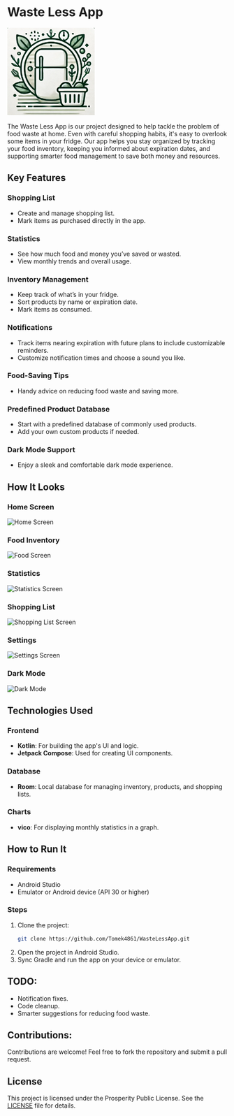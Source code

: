 ﻿# Waste Less App

<img src="app/src/main/res/drawable-nodpi/app_logo.png" alt="Waste Less App Logo" width="200"/>


The Waste Less App is our project designed to help tackle the problem of food waste at home. Even with careful shopping habits, it's easy to overlook some items in your fridge. Our app helps you stay organized by tracking your food inventory, keeping you informed about expiration dates, and supporting smarter food management to save both money and resources.


## Key Features

### **Shopping List**
- Create and manage shopping list.
- Mark items as purchased directly in the app.

### **Statistics**
- See how much food and money you’ve saved or wasted.
- View monthly trends and overall usage.

### **Inventory Management**
- Keep track of what’s in your fridge.
- Sort products by name or expiration date.
- Mark items as consumed.

### **Notifications**
- Track items nearing expiration with future plans to include customizable reminders.
- Customize notification times and choose a sound you like.

###  **Food-Saving Tips**
- Handy advice on reducing food waste and saving more.

###  **Predefined Product Database**
- Start with a predefined database of commonly used products.
- Add your own custom products if needed.


### **Dark Mode Support**
- Enjoy a sleek and comfortable dark mode experience.


## How It Looks

### Home Screen
![Home Screen](https://github.com/user-attachments/assets/256da692-b939-4322-9579-08ddd0a98f23)

### Food Inventory
![Food Screen](https://github.com/user-attachments/assets/d26973f4-ce0a-459f-87c1-23498a35f6bc)

### Statistics
![Statistics Screen](https://github.com/user-attachments/assets/d38b018f-0eab-497b-a9b4-6b84bc503a11)

### Shopping List
![Shopping List Screen](https://github.com/user-attachments/assets/a10b9acb-6ee8-4531-855c-6c6b99ad6547)

### Settings
![Settings Screen](https://github.com/user-attachments/assets/b7006e0f-50ab-4672-975d-eb8d36efd776)

### Dark Mode
![Dark Mode](https://github.com/user-attachments/assets/1802443d-b094-49cd-9ce2-5c4960398aaa)



## Technologies Used

### **Frontend**
- **Kotlin**: For building the app's UI and logic.
- **Jetpack Compose**: Used for creating UI components.

### **Database**
- **Room**: Local database for managing inventory, products, and shopping lists.


### **Charts**
- **vico**: For displaying monthly statistics in a graph.



## How to Run It

### Requirements
- Android Studio
- Emulator or Android device (API 30 or higher)

### Steps
1. Clone the project:
   ```bash
   git clone https://github.com/Tomek4861/WasteLessApp.git
   ```
2. Open the project in Android Studio.
3. Sync Gradle and run the app on your device or emulator.



## TODO:
- Notification fixes.
- Code cleanup.
- Smarter suggestions for reducing food waste.

## Contributions:
Contributions are welcome! Feel free to fork the repository and submit a pull request.


## License
This project is licensed under the Prosperity Public License. See the [LICENSE](LICENSE.md) file for details.


